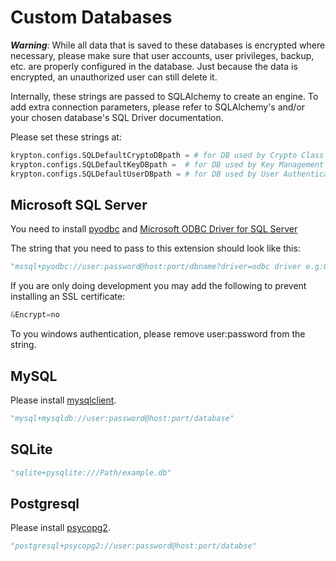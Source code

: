# Custom Databases

***Warning***: While all data that is saved to these databases is encrypted where necessary, please make sure that user accounts, user privileges, backup, etc. are properly configured in the database. Just because the data is encrypted, an unauthorized user can still delete it.

Internally, these strings are passed to SQLAlchemy to create an engine. To add extra connection parameters, please refer to SQLAlchemy's and/or your chosen database's SQL Driver documentation.

Please set these strings at:

```python
krypton.configs.SQLDefaultCryptoDBpath = # for DB used by Crypto Class
krypton.configs.SQLDefaultKeyDBpath =  # for DB used by Key Management System (you most likely don't need this)
krypton.configs.SQLDefaultUserDBpath = # for DB used by User Authentication System
```

## Microsoft SQL Server

You need to install [pyodbc](https://pypi.org/project/pyodbc/) and [Microsoft ODBC Driver for SQL Server](https://docs.microsoft.com/en-us/sql/connect/odbc/download-odbc-driver-for-sql-server?view=sql-server-ver16)

The string that you need to pass to this extension should look like this:

```python
"mssql+pyodbc://user:password@host:port/dbname?driver=odbc driver e.g:ODBC+Driver+18+for+SQL+Server"
```

If you are only doing development you may add the following to prevent installing an SSL certificate:

```python
&Encrypt=no
```

To you windows authentication, please remove user:password from the string.


## MySQL

Please install [mysqlclient](https://pypi.org/project/mysqlclient/).

```python
"mysql+mysqldb://user:password@host:port/database"
```

## SQLite

```python
"sqlite+pysqlite:///Path/example.db"
```

## Postgresql

Please install [psycopg2](https://pypi.org/project/psycopg2/).

```python
"postgresql+psycopg2://user:password@host:port/databse"
```
